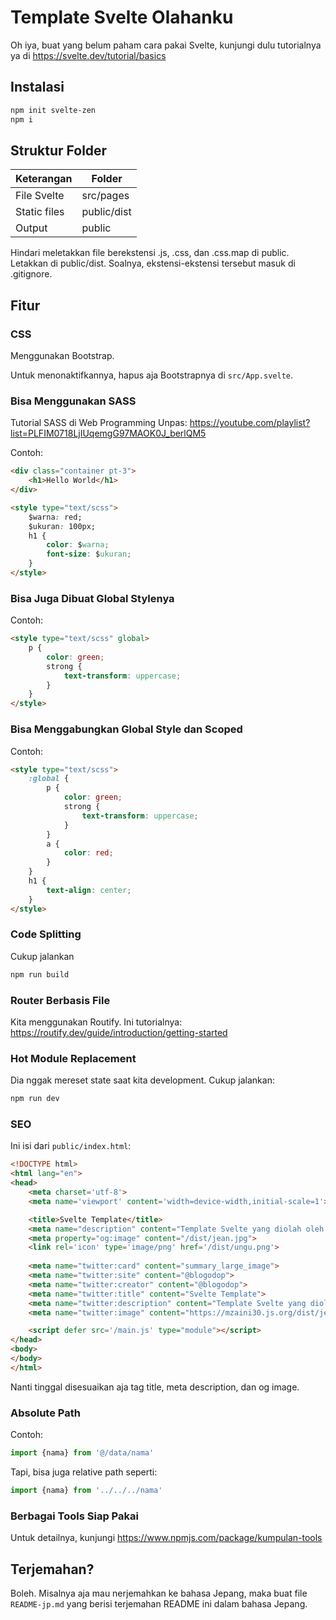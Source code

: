 # Template Svelte Olahanku

Oh iya, buat yang belum paham cara pakai Svelte, kunjungi dulu tutorialnya ya di https://svelte.dev/tutorial/basics

## Instalasi

```bash
npm init svelte-zen
npm i
```

## Struktur Folder

| Keterangan | Folder |
|---|---|
| File Svelte | src/pages |
| Static files | public/dist |
| Output | public |

Hindari meletakkan file berekstensi .js, .css, dan .css.map di public. Letakkan di public/dist. Soalnya, ekstensi-ekstensi tersebut masuk di .gitignore.

## Fitur

### CSS

Menggunakan Bootstrap.

Untuk menonaktifkannya, hapus aja Bootstrapnya di `src/App.svelte`.

### Bisa Menggunakan SASS

Tutorial SASS di Web Programming Unpas: https://youtube.com/playlist?list=PLFIM0718LjIUqemgG97MAOK0J_berlQM5

Contoh:

```html
<div class="container pt-3">
	<h1>Hello World</h1>
</div>

<style type="text/scss">
	$warna: red;
	$ukuran: 100px;
	h1 {
		color: $warna;
		font-size: $ukuran;
	}
</style>
```

### Bisa Juga Dibuat Global Stylenya

Contoh:

```html
<style type="text/scss" global>
	p {
		color: green;
		strong {
			text-transform: uppercase;
		}
	}
</style>
```

### Bisa Menggabungkan Global Style dan Scoped

Contoh: 

```html
<style type="text/scss">
	:global {
		p {
			color: green;
			strong {
				text-transform: uppercase;
			}
		}
		a {
			color: red;
		}
	}
	h1 {
		text-align: center;
	}
</style>
```

### Code Splitting

Cukup jalankan 

```bash
npm run build
```

### Router Berbasis File

Kita menggunakan Routify. Ini tutorialnya: https://routify.dev/guide/introduction/getting-started

### Hot Module Replacement

Dia nggak mereset state saat kita development. Cukup jalankan:

```bash
npm run dev
```

### SEO

Ini isi dari `public/index.html`:

```html
<!DOCTYPE html>
<html lang="en">
<head>
	<meta charset='utf-8'>
	<meta name='viewport' content='width=device-width,initial-scale=1'>

	<title>Svelte Template</title>
	<meta name="description" content="Template Svelte yang diolah oleh Zen">
	<meta property="og:image" content="/dist/jean.jpg">
	<link rel='icon' type='image/png' href='/dist/ungu.png'>
	
	<meta name="twitter:card" content="summary_large_image">
	<meta name="twitter:site" content="@blogodop">
	<meta name="twitter:creator" content="@blogodop">
	<meta name="twitter:title" content="Svelte Template">
	<meta name="twitter:description" content="Template Svelte yang diolah oleh Zen">
	<meta name="twitter:image" content="https://mzaini30.js.org/dist/jean.jpg">

	<script defer src='/main.js' type="module"></script>
</head>
<body>
</body>
</html>


```

Nanti tinggal disesuaikan aja tag title, meta description, dan og image.

### Absolute Path

Contoh:

```javascript
import {nama} from '@/data/nama'
```

Tapi, bisa juga relative path seperti:

```javascript
import {nama} from '../../../nama'
```

### Berbagai Tools Siap Pakai

Untuk detailnya, kunjungi https://www.npmjs.com/package/kumpulan-tools

## Terjemahan?

Boleh. Misalnya aja mau nerjemahkan ke bahasa Jepang, maka buat file `README-jp.md` yang berisi terjemahan README ini dalam bahasa Jepang.
